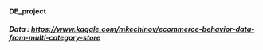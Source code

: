 #### DE_project

##### Data : https://www.kaggle.com/mkechinov/ecommerce-behavior-data-from-multi-category-store 
